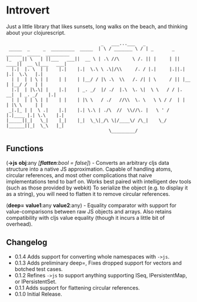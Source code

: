 Introvert
==============
Just a little library that likes sunsets, long walks on the beach, and thinking about your clojurescript.

                                        _   ___...___   _
     _____  _     _  _________  _____  | \ / _______ \ / | _       _  ______  _____  _________
    |_   _|| \   | ||___   ___||  __ \ | .\ //\     \ /. || |     | ||  ____||  __ \|___   ___|
      |.|  |. \  | |    |.|    |.|  \.\ \ .\|/\\     /. / |.|     |.||.|     |.|  \.\   |.|
      | |  | | \ | |    | |    | |__/ / |\ .\  \\   /. /| | \     / || |__   | |__/ /   | |
      |.|  | |\.\| |    |.|    | _. _/  |/ ./  |.\  \. \|  \ \   / / |. __|  | _. _/    |.|
      | |  | | \ | |    | |    | |\ \   / ./   //\\  \. \   \ \ / /  | |     | |\ \     | |
     _|.|_ | |  \ .|    |.|    |.| \.\ | ./\  //  \\//\. |   \ ' /   |.|____ |.| \.\    |.|
    |_____||_|   \_|    |_|    |_|  \_\|_/\ \|/____\/ /\_|    \_/    |______||_|  \_\   |_|
                                           \_________/


## Functions
(**->js** **obj**:any _[**flatten**:bool = false]_) - Converts an arbitrary cljs data structure into a native JS approximation. Capable of handling atoms, circular references, and most other complications that naive implementations tend to barf on. Works best paired with intelligent dev tools (such as those provided by webkit) To serialize the object (e.g. to display it as a string), you will need to flatten it to remove circular references.

(**deep=** **value1**:any **value2**:any) - Equality comparator with support for value-comparisons between raw JS objects and arrays. Also retains compatibility with cljs value equality (though it incurs a little bit of overhead).

## Changelog
* 0.1.4 Adds support for converting whole namespaces with `->js`.
* 0.1.3 Adds preliminary deep=, Fixes dropped support for vectors and botched test cases.
* 0.1.2 Refines `->js` to support anything supporting ISeq, IPersistentMap, or IPersistentSet.
* 0.1.1 Adds support for flattening circular references.
* 0.1.0 Initial Release.
